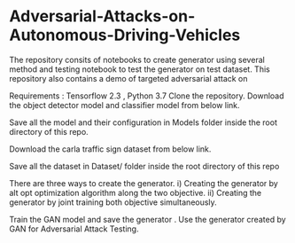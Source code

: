 # Adversarial-Attacks-on-Autonomous-Driving-Vehicles

The repository consits of notebooks to create generator using several method and testing notebook to test the generator on test dataset. This repository also contains a demo of targeted adversarial attack on 

Requirements : Tensorflow 2.3 , Python 3.7
Clone the repository.
Download the object detector model and classifier model from below link.

Save all the model and their configuration in Models folder inside the root directory of this repo.

Download the carla traffic sign dataset from below link.

Save all the dataset in Dataset/ folder inside the root directory of this repo

There are three ways to create the generator.
i) Creating the generator by alt opt optimization algorithm along the two objective. 
ii) Creating the generator by joint training both objective simultaneously.


Train the GAN model and save the generator .
Use the generator created by GAN for Adversarial Attack Testing.
